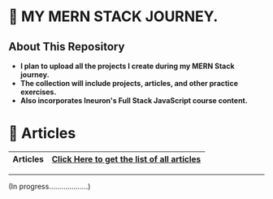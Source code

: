 # 🦚 MY MERN STACK JOURNEY.

## About This Repository
- **I plan to upload all the projects I create during my MERN Stack journey.**
- **The collection will include projects, articles, and other practice exercises.**
- **Also incorporates Ineuron's Full Stack JavaScript course content.**

# 📝 Articles
| **Articles** 	| [Click Here to get the list of all articles](./All%20Articles/Articles.md) 	|
|----------	|--------------------------------------------------------------------------	|
<hr>


(In progress...................)
